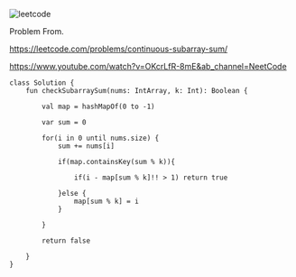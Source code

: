 ![leetcode](https://user-images.githubusercontent.com/77060863/197947108-4b02a6aa-d853-4787-bebf-a2622d1fb578.PNG)

Problem From.

https://leetcode.com/problems/continuous-subarray-sum/

https://www.youtube.com/watch?v=OKcrLfR-8mE&ab_channel=NeetCode

```
class Solution {
    fun checkSubarraySum(nums: IntArray, k: Int): Boolean {
        
        val map = hashMapOf(0 to -1)
        
        var sum = 0
        
        for(i in 0 until nums.size) {
            sum += nums[i]
            
            if(map.containsKey(sum % k)){
                
                if(i - map[sum % k]!! > 1) return true
                
            }else {
                map[sum % k] = i
            }
            
        }
        
        return false
        
    }
}
```
